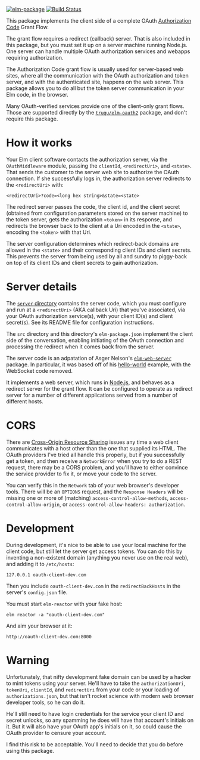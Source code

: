 [![elm-package](https://img.shields.io/badge/elm-1.0.2-blue.svg)](http://package.elm-lang.org/packages/billstclair/elm-oauth-middleware/latest)
[![Build Status](https://travis-ci.org/billstclair/elm-oauth-middleware.svg?branch=master)](https://travis-ci.org/billstclair/elm-oauth-middleware)

This package implements the client side of a complete OAuth [Authorization Code](https://tools.ietf.org/html/rfc6749#section-1.3.1) Grant Flow.

The grant flow requires a redirect (callback) server. That is also included in this package, but you must set it up on a server machine running Node.js. One server can handle multiple OAuth authorization services and webapps requiring authorization.

The Authorization Code grant flow is usually used for server-based web sites, where all the communication with the OAuth authorization and token server, and with the authenticated site, happens on the web server. This package allows you to do all but the token server communication in your Elm code, in the browser.

Many OAuth-verified services provide one of the client-only grant flows. Those are supported directly by the [`truqu/elm-oauth2`](http://package.elm-lang.org/packages/truqu/elm-oauth2/latest) package, and don't require this package.

# How it works

Your Elm client software contacts the authorization server, via the `OAuthMiddleware` module, passing the `clientId`, `<redirectUri>`, and `<state>`. That sends the customer to the server web site to authorize the OAuth connection. If she successfully logs in, the authorization server redirects to the `<redirectUri>` with:

    <redirectUri>?code=<long hex string>&state=<state>
    
The redirect server passes the code, the client id, and the client secret (obtained from configuration parameters stored on the server machine) to the token server, gets the authorization `<token>` in its response, and redirects the browser back to the client at a Uri encoded in the `<state>`, encoding the `<token>` with that Uri.

The server configuration determines which redirect-back domains are allowed in the `<state>` and their corresponding client IDs and client secrets. This prevents the server from being used by all and sundry to piggy-back on top of its client IDs and client secrets to gain authorization.

# Server details

The [`server` directory](https://github.com/billstclair/elm-oauth-middleware/tree/master/server) contains the server code, which you must configure and run at a `<redirectUri>` (AKA callback Uri) that you've associated, via your OAuth authorization service(s), with your client ID(s) and client secret(s). See its README file for configuration instructions.

The `src` directory and this directory's `elm-package.json` implement the client side of the conversation, enabling initiating of the OAuth connection and processing the redirect when it comes back from the server.

The server code is an adpatation of Asger Nelson's [`elm-web-server`](https://www.npmjs.com/package/elm-web-server) package. In particular, it was based off of his [hello-world](https://github.com/opvasger/elm-web-server/tree/master/examples/hello-world) example, with the WebSocket code removed.

It implements a web server, which runs in [Node.js](https://nodejs.org/en/), and behaves as a redirect server for the grant flow. It can be configured to operate as redirect server for a number of different applications served from a number of different hosts.

# CORS

There are [Cross-Origin Resource Sharing](https://developer.mozilla.org/en-US/docs/Web/HTTP/CORS) issues any time a web client communicates with a host other than the one that supplied its HTML. The OAuth providers I've tried all handle this properly, but if you successfully get a token, and then receive a `NetworkError` when you try to do a REST request, there may be a CORS problem, and you'll have to either convince the service provider to fix it, or move your code to the server.

You can verify this in the `Network` tab of your web browser's developer tools. There will be an `OPTIONS` request, and the `Response Headers` will be missing one or more of (matching) `access-control-allow-methods`, `access-control-allow-origin`, or `access-control-allow-headers: authorization`.

# Development

During development, it's nice to be able to use your local machine for the client code, but still let the server get access tokens. You can do this by inventing a non-existent domain (anything you never use on the real web), and adding it to `/etc/hosts`:

    127.0.0.1 oauth-client-dev.com
    
Then you include `oauth-client-dev.com` in the `redirectBackHosts` in the server's `config.json` file.

You must start `elm-reactor` with your fake host:

    elm reactor -a "oauth-client-dev.com"
    
And aim your browser at it:

    http://oauth-client-dev.com:8000

# Warning

Unfortunately, that nifty development fake domain can be used by a hacker to mint tokens using your server. He'll have to take the `authorizationUri`, `tokenUri`, `clientId`, and `redirectUri` from your code or your loading of `authorizations.json`, but that isn't rocket science with modern web browser developer tools, so he can do it.

He'll still need to have login credentials for the service your client ID and secret unlocks, so any spamming he does will have that account's initials on it. But it will also have your OAuth app's initials on it, so could cause the OAuth provider to censure your account.

I find this risk to be acceptable. You'll need to decide that you do before using this package.
